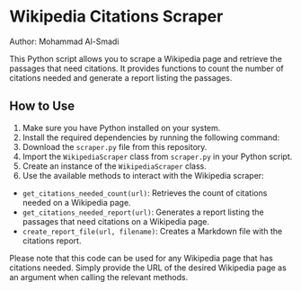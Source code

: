 # Wikipedia Citations Scraper

Author: Mohammad Al-Smadi

This Python script allows you to scrape a Wikipedia page and retrieve the passages that need citations. It provides functions to count the number of citations needed and generate a report listing the passages.

## How to Use

1. Make sure you have Python installed on your system.
2. Install the required dependencies by running the following command:
3. Download the `scraper.py` file from this repository.
4. Import the `WikipediaScraper` class from `scraper.py` in your Python script.
5. Create an instance of the `WikipediaScraper` class.
6. Use the available methods to interact with the Wikipedia scraper:
- `get_citations_needed_count(url)`: Retrieves the count of citations needed on a Wikipedia page.
- `get_citations_needed_report(url)`: Generates a report listing the passages that need citations on a Wikipedia page.
- `create_report_file(url, filename)`: Creates a Markdown file with the citations report.

Please note that this code can be used for any Wikipedia page that has citations needed. Simply provide the URL of the desired Wikipedia page as an argument when calling the relevant methods.

